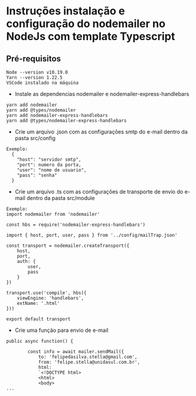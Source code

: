 # Instruções instalação e configuração do nodemailer no NodeJs com template Typescript
## Pré-requisitos
```
Node --version v10.19.0
Yarn --version 1.22.5
VSCode instalado na máquina
```
- Instale as dependencias nodemailer e nodemailer-express-handlebars
```
yarn add nodemailer
yarn add @types/nodemailer
yarn add nodemailer-express-handlebars
yarn add @types/nodemailer-express-handlebars
```
- Crie um arquivo .json com as configurações smtp do e-mail dentro da pasta src/config
```
Exemplo:
  {
    "host": "servidor smtp",
    "port": numero da porta,
    "user": "nome de usuario",
    "pass": "senha"
  }
```
- Crie um arquivo .ts com as configurações de transporte de envio do e-mail dentro da pasta src/module
```
Exemplo:
import nodemailer from 'nodemailer'

const hbs = require('nodemailer-express-handlebars')

import { host, port, user, pass } from '../config/mailTrap.json'

const transport = nodemailer.createTransport({
    host,
    port,
    auth: {
        user,
        pass
    }
})

transport.use('compile', hbs({
    viewEngine: 'handlebars',
    extName: '.html'
}))

export default transport
```
- Crie uma função para envio de e-mail
```
public async function() {

        const info = await mailer.sendMail({
            to: 'felipedasilva.stella@gmail.com',
            from: 'felipe.stella@unidasul.com.br',
            html: 
            `<!DOCTYPE html>
            <html>
            <body>
...
```
